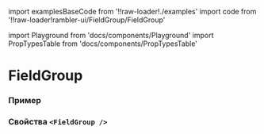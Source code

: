 import examplesBaseCode from '!!raw-loader!./examples'
import code from '!!raw-loader!rambler-ui/FieldGroup/FieldGroup'

import Playground from 'docs/components/Playground'
import PropTypesTable from 'docs/components/PropTypesTable'

# FieldGroup

### Пример
<Playground code={examplesBaseCode} />

### Свойства `<FieldGroup />`
<PropTypesTable code={code} />
